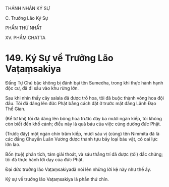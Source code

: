 THÁNH NHÂN KÝ SỰ

C. Trưởng Lão Ký Sự

PHẦN THỨ NHẤT

XV. PHẨM CHATTA

# 149. Ký Sự về Trưởng Lão Vaṭaṃsakiya

Đấng Tự Chủ bậc không bị đánh bại tên Sumedha, trong khi thực hành hạnh độc cư, đã đi sâu vào khu rừng lớn.

Sau khi nhìn thấy cây salala đã được trổ hoa, tôi đã buộc thành vòng hoa đội đầu. Tôi đã dâng lên đức Phật bằng cách đặt ở trước mặt đấng Lãnh Đạo Thế Gian.

(Kể từ khi) tôi đã dâng lên bông hoa trước đây ba mươi ngàn kiếp, tôi không còn biết đến khổ cảnh; điều này là quả báu của việc cúng dường đức Phật.

(Trước đây) một ngàn chín trăm kiếp, mười sáu vị (cùng) tên Nimmita đã là các đấng Chuyển Luân Vương được thành tựu bảy loại báu vật, có oai lực lớn lao.

Bốn (tuệ) phân tích, tám giải thoát, và sáu thắng trí đã được (tôi) đắc chứng; tôi đã thực hành lời dạy của đức Phật.

Đại đức trưởng lão Vaṭaṃsakiyađã nói lên những lời kệ này như thế ấy.

Ký sự về trưởng lão Vaṭaṃsakiya là phần thứ chín.
